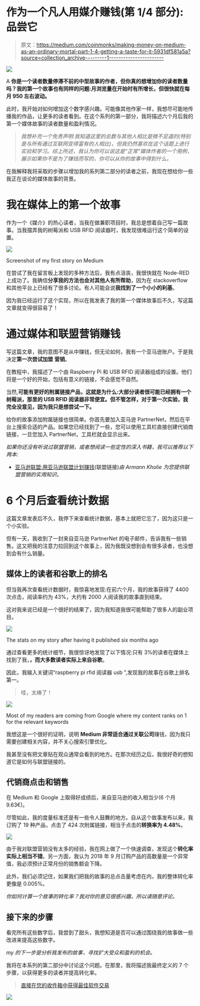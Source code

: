 # 作为一个凡人用媒介赚钱(第 1/4 部分):品尝它

> 原文：<https://medium.com/coinmonks/making-money-on-medium-as-an-ordinary-mortal-part-1-4-getting-a-taste-for-it-5931df581a5a?source=collection_archive---------1----------------------->

![](img/6b3427fbe085ab1246c376e67c26f7a3.png)

A **你是一个读者数量停滞不前的中型故事的作者，但你真的想增加你的读者数量吗？我的第一个故事也有同样的问题:月浏览量在开始时有所增长，但很快就在每月 950 左右波动。**

此时，我开始对如何增加这个数字感兴趣。可能像其他作家一样，我想尽可能地传播我的作品，让更多的读者看到。在这个系列的第一部分，我将描述六个月后我的第一个媒体故事的读者数量和盈利情况。

> *我想补充一个免责声明:我知道这里的总数与其他人相比是微不足道的(特别是与所有通过互联网变得富有的人相比)，但我仍然喜欢在这个话题上进行实验和学习。综上所述，我认为你可以说这是“正常”媒体作者的一个用例，展示如果你不是为了赚钱而写的，你可以从你的故事中得到什么。*

在我解释我将采取的步骤以增加我的系列第二部分的读者之前，我现在想给你一些我正在谈论的媒体故事的背景。

# 我在媒体上的第一个故事

作为一个《媒介》的热心读者，当我在做兼职项目时，我总是想着自己写一篇故事。当我摆弄我的树莓派和 USB RFID 阅读器时，我发现很难运行这个简单的设置。

![](img/196004f6c084cfed58dd7d34d2efdaa4.png)

Screenshot of my first story on Medium

在尝试了我在留言板上发现的多种方法后，我有点沮丧，我很快就在 Node-RED 上成功了。我确信**分享我的方法也会对其他人有所帮助**，因为在 stackoverflow 和其他平台上已经有了很多讨论。有人可能会说**我找到了一个小小的利基**。

因为我已经运行了这个实现，所以在我发表了我的第一个媒体故事后不久，写这篇文章就变得很容易了！

# 通过媒体和联盟营销赚钱

写这篇文章，我的意图不是从中赚钱，但无论如何，我有一个亚马逊账户。于是我决定**第一次尝试加盟** **营销**。

在教程中，我描述了一个由 Raspberry Pi 和 USB RFID 阅读器组成的设置。他们将是一个好的开始，包括有意义的链接，不会感觉不自然。

当然,**可能有更好的附属链接产品，这就是为什么:大部分读者很可能已经拥有一个树莓派，那里的 USB RFID 阅读器非常便宜。但不管怎样，对于第一次实验，我完全没意见，因为我只是想尝试一下。**

给你的故事添加附属链接也很简单。你首先要加入亚马逊 PartnerNet，然后在平台上搜索合适的产品。如果您已经找到了一些，您可以使用工具栏直接创建代销商链接，一旦您加入 PartnerNet，工具栏就会显示出来。

*如果你还没有听说过联盟营销，或者想阅读一些定性的深入书籍，我可以推荐以下两本:*

*   [亚马逊联盟:用亚马逊联盟计划赚钱](https://amzn.to/2W21JHf)(联盟链接)*由 Armann Kholie 为您提供联盟营销的实用知识。*

# 6 个月后查看统计数据

这篇文章发表后不久，我停下来查看统计数据，基本上就把它忘了，因为这只是一个小实验。

但有一天，我收到了一封来自亚马逊 PartnerNet 的电子邮件，告诉我有一些销售。这又把我的注意力拉回到这个故事上，因为我既没想到会有很多读者，也没想到会有什么销量。

## 媒体上的读者和谷歌上的排名

但当我再次查看统计数据时，我惊喜地发现:在前六个月，我的故事获得了 4400 次点击，阅读率约为 43%，大约有 2000 人阅读我的故事直到结束。

这对我来说已经是一个很好的结果了，因为我知道我很可能帮助了很多人的副业项目。

![](img/15389d10f416961693a60c01813c9f08.png)

The stats on my story after having it published six months ago

通过查看更多的统计细节，我很惊讶地发现了以下情况:只有 3%的读者在媒体上找到了我，**，而大多数读者实际上来自谷歌**。

因此，我输入关键词“raspberry pi rfid 阅读器 usb ”,发现我的故事在谷歌上排名第一。

> 哇，太棒了！

![](img/0ee59c726c693908a1b371672cd5351a.png)

Most of my readers are coming from Google where my content ranks on 1 for the relevant keywords

我想这是一个很好的证明，说明 **Medium 非常适合通过关联公司**赚钱，因为我只需要创建相关内容，并不关心搜索引擎优化。

我甚至没有把文章贴在观众通常会看到的地方。在那次经历之后，我很好奇的想知道它是如何与联盟链接的。

## 代销商点击和销售

在 Medium 和 Google 上取得好成绩后，来自亚马逊的收入相当少(6 个月 9.63€)。

尽管如此，我的度量标准还是有一些令人鼓舞的地方。自从这个故事发布以来，我订购了 19 种产品，点击了 424 次附属链接，相当于点击的**转换率为 4.48%**。

![](img/cd8e7b7ea1d778c998b581fdc9ad2507.png)

由于我对联盟营销没有太多的经验，我在网上做了一个快速调查，发现这个**转化率实际上相当不错**。另一方面，我认为 2018 年 9 月订购产品的高数量是一个异常值，我必须预计正常月份的销售额会下降。

此外，我们必须记住，如果我们把我的故事的总点击量考虑在内，我的整体转化率更像是 0.005%。

*你如何计算一个故事的转化率？我对你的意见很感兴趣，所以请随意评论。*

## 接下来的步骤

看完所有这些数字后，我尝到了甜头，我想知道是否可以通过围绕我的故事做一些改进来提高这些数字。

*my 的下一步是分析我发布的故事，寻找扩大受众和盈利的机会。*

我将在本系列的第二部分中讨论这个问题。在那里，我将描述我最终定义的 7 个步骤，以获得更多的读者并提高转化率。

> [直接在您的收件箱中获得最佳软件交易](https://coincodecap.com/?utm_source=coinmonks)

[![](img/7c0b3dfdcbfea594cc0ae7d4f9bf6fcb.png)](https://coincodecap.com/?utm_source=coinmonks)